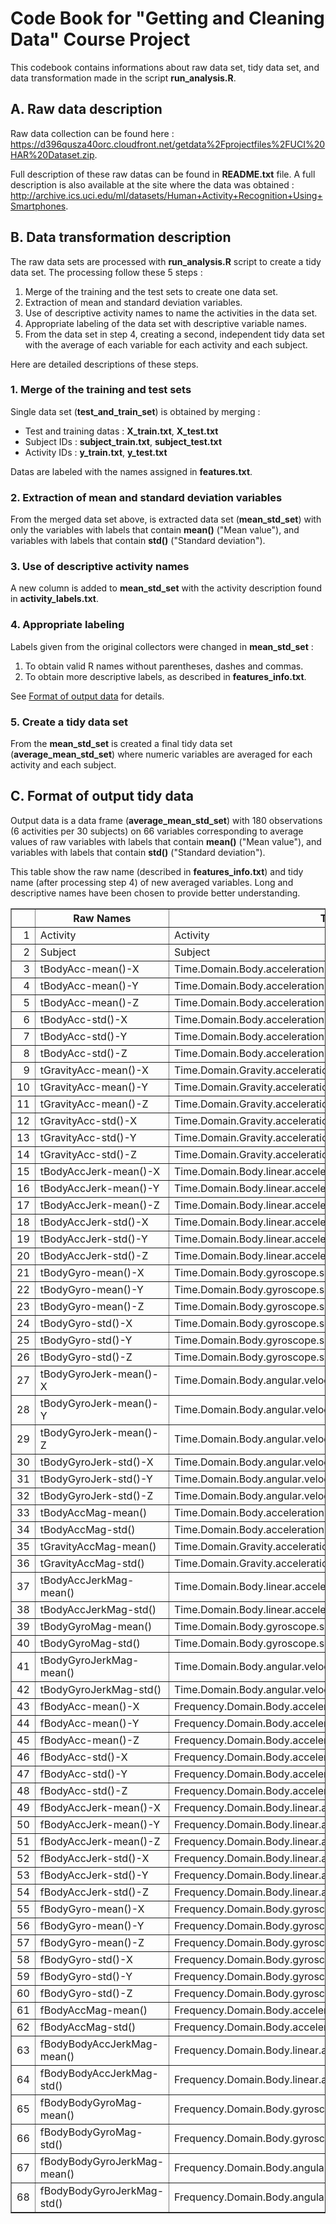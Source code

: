 # Code Book for "Getting and Cleaning Data" Course Project

This codebook contains informations about raw data set, tidy data set, and data transformation made in the script __run_analysis.R__.

## A. Raw data description

Raw data collection can be found here : <https://d396qusza40orc.cloudfront.net/getdata%2Fprojectfiles%2FUCI%20HAR%20Dataset.zip>.

Full description of these raw datas can be found in __README.txt__ file.
A full description is also available at the site where the data was obtained :
<http://archive.ics.uci.edu/ml/datasets/Human+Activity+Recognition+Using+Smartphones>.

## B. Data transformation description

The raw data sets are processed with __run_analysis.R__ script to create a tidy data set.
The processing follow these 5 steps :

1. Merge of the training and the test sets to create one data set.
2. Extraction of mean and standard deviation variables.
3. Use of descriptive activity names to name the activities in the data set.
4. Appropriate labeling of the data set with descriptive variable names. 
5. From the data set in step 4, creating a second, independent tidy data set with the average of each variable for each activity and each subject.

Here are detailed descriptions of these steps.

### 1. Merge of the training and test sets

Single data set (**test_and_train_set**) is obtained by merging :

* Test and training datas : __X_train.txt__, __X_test.txt__
* Subject IDs : __subject_train.txt__, __subject_test.txt__
* Activity IDs : __y_train.txt__, __y_test.txt__

Datas are labeled with the names assigned in __features.txt__.

### 2. Extraction of mean and standard deviation variables

From the merged data set above, is extracted data set (**mean_std_set**) with only the
variables with labels that contain **mean()** ("Mean value"), and variables with labels that contain **std()** ("Standard deviation").

### 3. Use of descriptive activity names

A new column is added to **mean_std_set** with the activity description found in __activity_labels.txt__.

### 4. Appropriate labeling

Labels given from the original collectors were changed in **mean_std_set** :

1. To obtain valid R names without parentheses, dashes and commas.
2. To obtain more descriptive labels, as described in __features_info.txt__.

See [Format of output data](#c-format-of-output-tidy-data) for details.

### 5. Create a tidy data set

From the **mean_std_set** is created a final tidy data set (**average_mean_std_set**) where numeric variables are averaged for each activity and each subject.

## C. Format of output tidy data

Output data is a data frame (**average_mean_std_set**) with 180 observations (6 activities per 30 subjects) on 66 variables corresponding to average values of raw variables with labels that contain **mean()** ("Mean value"), and variables with labels that contain **std()** ("Standard deviation").

This table show the raw name (described in __features_info.txt__) and tidy name (after processing step 4) of new averaged variables.
Long and descriptive names have been chosen to provide better understanding.

<table border=1>
<tr> <th>  </th> <th> Raw Names </th> <th> Tidy Names </th>  </tr>
  <tr> <td align="right"> 1 </td> <td> Activity </td> <td> Activity </td> </tr>
  <tr> <td align="right"> 2 </td> <td> Subject </td> <td> Subject </td> </tr>
  <tr> <td align="right"> 3 </td> <td> tBodyAcc-mean()-X </td> <td> Time.Domain.Body.acceleration.signal.Mean.value.X </td> </tr>
  <tr> <td align="right"> 4 </td> <td> tBodyAcc-mean()-Y </td> <td> Time.Domain.Body.acceleration.signal.Mean.value.Y </td> </tr>
  <tr> <td align="right"> 5 </td> <td> tBodyAcc-mean()-Z </td> <td> Time.Domain.Body.acceleration.signal.Mean.value.Z </td> </tr>
  <tr> <td align="right"> 6 </td> <td> tBodyAcc-std()-X </td> <td> Time.Domain.Body.acceleration.signal.Standard.deviation.X </td> </tr>
  <tr> <td align="right"> 7 </td> <td> tBodyAcc-std()-Y </td> <td> Time.Domain.Body.acceleration.signal.Standard.deviation.Y </td> </tr>
  <tr> <td align="right"> 8 </td> <td> tBodyAcc-std()-Z </td> <td> Time.Domain.Body.acceleration.signal.Standard.deviation.Z </td> </tr>
  <tr> <td align="right"> 9 </td> <td> tGravityAcc-mean()-X </td> <td> Time.Domain.Gravity.acceleration.signal.Mean.value.X </td> </tr>
  <tr> <td align="right"> 10 </td> <td> tGravityAcc-mean()-Y </td> <td> Time.Domain.Gravity.acceleration.signal.Mean.value.Y </td> </tr>
  <tr> <td align="right"> 11 </td> <td> tGravityAcc-mean()-Z </td> <td> Time.Domain.Gravity.acceleration.signal.Mean.value.Z </td> </tr>
  <tr> <td align="right"> 12 </td> <td> tGravityAcc-std()-X </td> <td> Time.Domain.Gravity.acceleration.signal.Standard.deviation.X </td> </tr>
  <tr> <td align="right"> 13 </td> <td> tGravityAcc-std()-Y </td> <td> Time.Domain.Gravity.acceleration.signal.Standard.deviation.Y </td> </tr>
  <tr> <td align="right"> 14 </td> <td> tGravityAcc-std()-Z </td> <td> Time.Domain.Gravity.acceleration.signal.Standard.deviation.Z </td> </tr>
  <tr> <td align="right"> 15 </td> <td> tBodyAccJerk-mean()-X </td> <td> Time.Domain.Body.linear.acceleration.Mean.value.X </td> </tr>
  <tr> <td align="right"> 16 </td> <td> tBodyAccJerk-mean()-Y </td> <td> Time.Domain.Body.linear.acceleration.Mean.value.Y </td> </tr>
  <tr> <td align="right"> 17 </td> <td> tBodyAccJerk-mean()-Z </td> <td> Time.Domain.Body.linear.acceleration.Mean.value.Z </td> </tr>
  <tr> <td align="right"> 18 </td> <td> tBodyAccJerk-std()-X </td> <td> Time.Domain.Body.linear.acceleration.Standard.deviation.X </td> </tr>
  <tr> <td align="right"> 19 </td> <td> tBodyAccJerk-std()-Y </td> <td> Time.Domain.Body.linear.acceleration.Standard.deviation.Y </td> </tr>
  <tr> <td align="right"> 20 </td> <td> tBodyAccJerk-std()-Z </td> <td> Time.Domain.Body.linear.acceleration.Standard.deviation.Z </td> </tr>
  <tr> <td align="right"> 21 </td> <td> tBodyGyro-mean()-X </td> <td> Time.Domain.Body.gyroscope.signal.Mean.value.X </td> </tr>
  <tr> <td align="right"> 22 </td> <td> tBodyGyro-mean()-Y </td> <td> Time.Domain.Body.gyroscope.signal.Mean.value.Y </td> </tr>
  <tr> <td align="right"> 23 </td> <td> tBodyGyro-mean()-Z </td> <td> Time.Domain.Body.gyroscope.signal.Mean.value.Z </td> </tr>
  <tr> <td align="right"> 24 </td> <td> tBodyGyro-std()-X </td> <td> Time.Domain.Body.gyroscope.signal.Standard.deviation.X </td> </tr>
  <tr> <td align="right"> 25 </td> <td> tBodyGyro-std()-Y </td> <td> Time.Domain.Body.gyroscope.signal.Standard.deviation.Y </td> </tr>
  <tr> <td align="right"> 26 </td> <td> tBodyGyro-std()-Z </td> <td> Time.Domain.Body.gyroscope.signal.Standard.deviation.Z </td> </tr>
  <tr> <td align="right"> 27 </td> <td> tBodyGyroJerk-mean()-X </td> <td> Time.Domain.Body.angular.velocity.Mean.value.X </td> </tr>
  <tr> <td align="right"> 28 </td> <td> tBodyGyroJerk-mean()-Y </td> <td> Time.Domain.Body.angular.velocity.Mean.value.Y </td> </tr>
  <tr> <td align="right"> 29 </td> <td> tBodyGyroJerk-mean()-Z </td> <td> Time.Domain.Body.angular.velocity.Mean.value.Z </td> </tr>
  <tr> <td align="right"> 30 </td> <td> tBodyGyroJerk-std()-X </td> <td> Time.Domain.Body.angular.velocity.Standard.deviation.X </td> </tr>
  <tr> <td align="right"> 31 </td> <td> tBodyGyroJerk-std()-Y </td> <td> Time.Domain.Body.angular.velocity.Standard.deviation.Y </td> </tr>
  <tr> <td align="right"> 32 </td> <td> tBodyGyroJerk-std()-Z </td> <td> Time.Domain.Body.angular.velocity.Standard.deviation.Z </td> </tr>
  <tr> <td align="right"> 33 </td> <td> tBodyAccMag-mean() </td> <td> Time.Domain.Body.acceleration.signal.Magnitude.Mean.value </td> </tr>
  <tr> <td align="right"> 34 </td> <td> tBodyAccMag-std() </td> <td> Time.Domain.Body.acceleration.signal.Magnitude.Standard.deviation </td> </tr>
  <tr> <td align="right"> 35 </td> <td> tGravityAccMag-mean() </td> <td> Time.Domain.Gravity.acceleration.signal.Magnitude.Mean.value </td> </tr>
  <tr> <td align="right"> 36 </td> <td> tGravityAccMag-std() </td> <td> Time.Domain.Gravity.acceleration.signal.Magnitude.Standard.deviation </td> </tr>
  <tr> <td align="right"> 37 </td> <td> tBodyAccJerkMag-mean() </td> <td> Time.Domain.Body.linear.acceleration.Magnitude.Mean.value </td> </tr>
  <tr> <td align="right"> 38 </td> <td> tBodyAccJerkMag-std() </td> <td> Time.Domain.Body.linear.acceleration.Magnitude.Standard.deviation </td> </tr>
  <tr> <td align="right"> 39 </td> <td> tBodyGyroMag-mean() </td> <td> Time.Domain.Body.gyroscope.signal.Magnitude.Mean.value </td> </tr>
  <tr> <td align="right"> 40 </td> <td> tBodyGyroMag-std() </td> <td> Time.Domain.Body.gyroscope.signal.Magnitude.Standard.deviation </td> </tr>
  <tr> <td align="right"> 41 </td> <td> tBodyGyroJerkMag-mean() </td> <td> Time.Domain.Body.angular.velocity.Magnitude.Mean.value </td> </tr>
  <tr> <td align="right"> 42 </td> <td> tBodyGyroJerkMag-std() </td> <td> Time.Domain.Body.angular.velocity.Magnitude.Standard.deviation </td> </tr>
  <tr> <td align="right"> 43 </td> <td> fBodyAcc-mean()-X </td> <td> Frequency.Domain.Body.acceleration.signal.Mean.value.X </td> </tr>
  <tr> <td align="right"> 44 </td> <td> fBodyAcc-mean()-Y </td> <td> Frequency.Domain.Body.acceleration.signal.Mean.value.Y </td> </tr>
  <tr> <td align="right"> 45 </td> <td> fBodyAcc-mean()-Z </td> <td> Frequency.Domain.Body.acceleration.signal.Mean.value.Z </td> </tr>
  <tr> <td align="right"> 46 </td> <td> fBodyAcc-std()-X </td> <td> Frequency.Domain.Body.acceleration.signal.Standard.deviation.X </td> </tr>
  <tr> <td align="right"> 47 </td> <td> fBodyAcc-std()-Y </td> <td> Frequency.Domain.Body.acceleration.signal.Standard.deviation.Y </td> </tr>
  <tr> <td align="right"> 48 </td> <td> fBodyAcc-std()-Z </td> <td> Frequency.Domain.Body.acceleration.signal.Standard.deviation.Z </td> </tr>
  <tr> <td align="right"> 49 </td> <td> fBodyAccJerk-mean()-X </td> <td> Frequency.Domain.Body.linear.acceleration.Mean.value.X </td> </tr>
  <tr> <td align="right"> 50 </td> <td> fBodyAccJerk-mean()-Y </td> <td> Frequency.Domain.Body.linear.acceleration.Mean.value.Y </td> </tr>
  <tr> <td align="right"> 51 </td> <td> fBodyAccJerk-mean()-Z </td> <td> Frequency.Domain.Body.linear.acceleration.Mean.value.Z </td> </tr>
  <tr> <td align="right"> 52 </td> <td> fBodyAccJerk-std()-X </td> <td> Frequency.Domain.Body.linear.acceleration.Standard.deviation.X </td> </tr>
  <tr> <td align="right"> 53 </td> <td> fBodyAccJerk-std()-Y </td> <td> Frequency.Domain.Body.linear.acceleration.Standard.deviation.Y </td> </tr>
  <tr> <td align="right"> 54 </td> <td> fBodyAccJerk-std()-Z </td> <td> Frequency.Domain.Body.linear.acceleration.Standard.deviation.Z </td> </tr>
  <tr> <td align="right"> 55 </td> <td> fBodyGyro-mean()-X </td> <td> Frequency.Domain.Body.gyroscope.signal.Mean.value.X </td> </tr>
  <tr> <td align="right"> 56 </td> <td> fBodyGyro-mean()-Y </td> <td> Frequency.Domain.Body.gyroscope.signal.Mean.value.Y </td> </tr>
  <tr> <td align="right"> 57 </td> <td> fBodyGyro-mean()-Z </td> <td> Frequency.Domain.Body.gyroscope.signal.Mean.value.Z </td> </tr>
  <tr> <td align="right"> 58 </td> <td> fBodyGyro-std()-X </td> <td> Frequency.Domain.Body.gyroscope.signal.Standard.deviation.X </td> </tr>
  <tr> <td align="right"> 59 </td> <td> fBodyGyro-std()-Y </td> <td> Frequency.Domain.Body.gyroscope.signal.Standard.deviation.Y </td> </tr>
  <tr> <td align="right"> 60 </td> <td> fBodyGyro-std()-Z </td> <td> Frequency.Domain.Body.gyroscope.signal.Standard.deviation.Z </td> </tr>
  <tr> <td align="right"> 61 </td> <td> fBodyAccMag-mean() </td> <td> Frequency.Domain.Body.acceleration.signal.Magnitude.Mean.value </td> </tr>
  <tr> <td align="right"> 62 </td> <td> fBodyAccMag-std() </td> <td> Frequency.Domain.Body.acceleration.signal.Magnitude.Standard.deviation </td> </tr>
  <tr> <td align="right"> 63 </td> <td> fBodyBodyAccJerkMag-mean() </td> <td> Frequency.Domain.Body.linear.acceleration.Magnitude.Mean.value </td> </tr>
  <tr> <td align="right"> 64 </td> <td> fBodyBodyAccJerkMag-std() </td> <td> Frequency.Domain.Body.linear.acceleration.Magnitude.Standard.deviation </td> </tr>
  <tr> <td align="right"> 65 </td> <td> fBodyBodyGyroMag-mean() </td> <td> Frequency.Domain.Body.gyroscope.signal.Magnitude.Mean.value </td> </tr>
  <tr> <td align="right"> 66 </td> <td> fBodyBodyGyroMag-std() </td> <td> Frequency.Domain.Body.gyroscope.signal.Magnitude.Standard.deviation </td> </tr>
  <tr> <td align="right"> 67 </td> <td> fBodyBodyGyroJerkMag-mean() </td> <td> Frequency.Domain.Body.angular.velocity.Magnitude.Mean.value </td> </tr>
  <tr> <td align="right"> 68 </td> <td> fBodyBodyGyroJerkMag-std() </td> <td> Frequency.Domain.Body.angular.velocity.Magnitude.Standard.deviation </td> </tr>
   </table>
